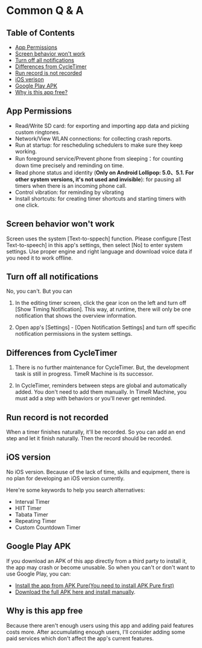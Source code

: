 # Common Q & A

## Table of Contents

- [App Permissions](#App-Permissions)
- [Screen behavior won't work](#Screen-behavior-wont-work)
- [Turn off all notifications](#Turn-off-all-notifications)
- [Differences from CycleTimer](#Differences-from-CycleTimer)
- [Run record is not recorded](#Run-record-is-not-recorded)
- [iOS verison](#iOS-version)
- [Google Play APK](#Google-Play-APK)
- [Why is this app free?](#Why-is-this-app-free)

## App Permissions

- Read/Write SD card: for exporting and importing app data and picking custom ringtones.
- Network/View WLAN connections: for collecting crash reports.
- Run at startup: for rescheduling schedulers to make sure they keep working.
- Run foreground service/Prevent phone from sleeping：for counting down time precisely and reminding on time.
- Read phone status and identity (**Only on Android Lollipop: 5.0、5.1. For other system versions, it's not used and invisible**): for pausing all timers when there is an incoming phone call.
- Control vibration: for reminding by vibrating
- Install shortcuts: for creating timer shortcuts and starting timers with one click.

## Screen behavior won't work

Screen uses the system [Text-to-sppech] function. Please configure [Test Text-to-speech] in this app\'s settings, then select [No] to enter system settings. Use proper engine and right language and download voice data if you need it to work offline.

## Turn off all notifications

No, you can't. But you can

1. In the editing timer screen, click the gear icon on the left and turn off [Show Timing Notification]. This way, at runtime, there will only be one notification that shows the overview information.

1. Open app's [Settings] - [Open Notification Settings] and turn off specific notification permissions in the system settings.

## Differences from CycleTimer

1. There is no further maintenance for CycleTimer. But, the development task is still in progress. TimeR Machine is its successor.

2. In CycleTimer, reminders between steps are global and automatically added. You don't need to add them manually. In TimeR Machine, you must add a step with behaviors or you'll never get reminded.

## Run record is not recorded

When a timer finishes naturally, it'll be recorded. So you can add an end step and let it finish naturally. Then the record should be recorded.

## iOS version

No iOS version. Because of the lack of time, skills and equipment, there is no plan for developing an iOS version currently.

Here're some keywords to help you search alternatives:

- Interval Timer
- HIIT Timer
- Tabata Timer
- Repeating Timer
- Custom Countdown Timer

## Google Play APK

If you download an APK of this app directly from a third party to install it, the app may crash or become unusable. So when you can't or don't want to use Google Play, you can:

- [Install the app from APK Pure(You need to install APK Pure first)](https://apkpure.com/timer-machine-run-walk-interval-timer/io.github.deweyreed.timer.google)
- [Download the full APK here and install manually](https://drive.google.com/open?id=1YHIdW77fuxmyQ7sFza1LEIqmhzBygEZx).

## Why is this app free

Because there aren't enough users using this app and adding paid features costs more. After accumulating enough users, I'll consider adding some paid services which don't affect the app's current features.
